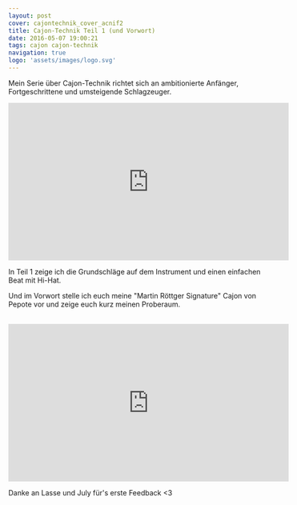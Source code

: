 ```yaml
---
layout: post
cover: cajontechnik_cover_acnif2
title: Cajon-Technik Teil 1 (und Vorwort)
date: 2016-05-07 19:00:21
tags: cajon cajon-technik 
navigation: true
logo: 'assets/images/logo.svg'
---
```


Mein Serie über Cajon-Technik richtet sich an ambitionierte Anfänger, Fortgeschrittene und umsteigende Schlagzeuger. 

<iframe width="560" height="315" src="https://www.youtube-nocookie.com/embed/N2KCQ23JIb0" frameborder="0" allow="autoplay; encrypted-media" allowfullscreen></iframe>

<!-- more -->

In Teil 1 zeige ich die Grundschläge auf dem Instrument und einen einfachen Beat mit Hi-Hat.

Und im Vorwort stelle ich euch meine "Martin Röttger Signature" Cajon von  Pepote vor und zeige euch kurz meinen Proberaum.<br><br>

<iframe width="560" height="315" src="https://www.youtube-nocookie.com/embed/Gpaotp40oQ4" frameborder="0" allow="autoplay; encrypted-media" allowfullscreen></iframe>

Danke an Lasse und July für's erste Feedback <3
